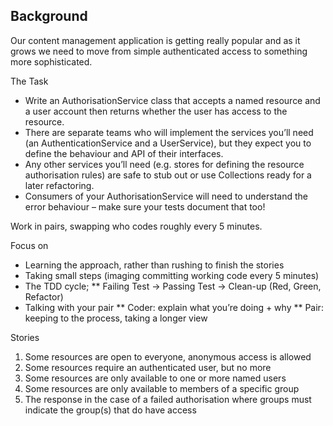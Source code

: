 
Background
----------
Our content management application is getting really popular and as it grows we need to move from simple authenticated access to something more sophisticated.

The Task

 * Write an AuthorisationService class that accepts a named resource and a user account then returns whether the user has access to the resource.
 * There are separate teams who will implement the services you’ll need (an AuthenticationService and a UserService), but they expect you to define the behaviour and API of their interfaces.
 * Any other services you’ll need (e.g. stores for defining the resource authorisation rules) are safe to stub out or use Collections ready for a later refactoring.
 * Consumers of your AuthorisationService will need to understand the error behaviour – make sure your tests document that too!

Work in pairs, swapping who codes roughly every 5 minutes.

Focus on

 * Learning the approach, rather than rushing to finish the stories
 * Taking small steps (imaging committing working code every 5 minutes)
 * The TDD cycle;
 ** Failing Test -> Passing Test -> Clean-up (Red, Green, Refactor)
 * Talking with your pair
 ** Coder: explain what you’re doing + why
 ** Pair: keeping to the process, taking a longer view

Stories

1.	Some resources are open to everyone, anonymous access is allowed
2.	Some resources require an authenticated user, but no more
3.	Some resources are only available to one or more named users
4.	Some resources are only available to members of a specific group
5.	The response in the case of a failed authorisation where groups must indicate the group(s) that do have access


